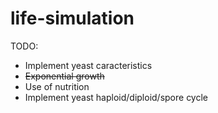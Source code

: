 # life-simulation
TODO: 
- Implement yeast caracteristics
- ~~Exponential growth~~
- Use of nutrition
- Implement yeast haploid/diploid/spore cycle